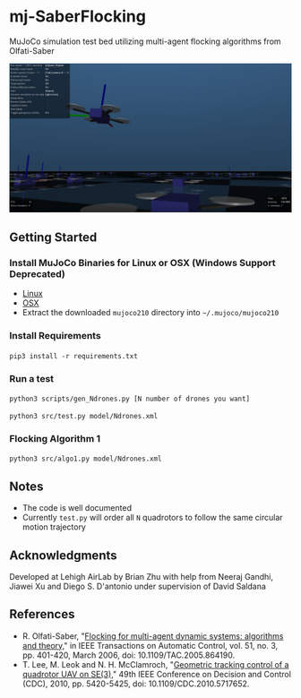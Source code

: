 # mj-SaberFlocking
MuJoCo simulation test bed utilizing multi-agent flocking algorithms from Olfati-Saber

![One Drone](./images/100drones.png "One Drone")

## Getting Started
### Install MuJoCo Binaries for Linux or OSX (Windows Support Deprecated)
- [Linux](https://mujoco.org/download/mujoco210-linux-x86_64.tar.gz)
- [OSX](https://mujoco.org/download/mujoco210-macos-x86_64.tar.gz)
- Extract the downloaded `mujoco210` directory into `~/.mujoco/mujoco210`
### Install Requirements
`pip3 install -r requirements.txt`
### Run a test
`python3 scripts/gen_Ndrones.py [N number of drones you want]`

`python3 src/test.py model/Ndrones.xml`

### Flocking Algorithm 1
`python3 src/algo1.py model/Ndrones.xml`

## Notes
- The code is well documented
- Currently `test.py` will order all `N` quadrotors to follow the same circular motion trajectory

## Acknowledgments
Developed at Lehigh AirLab by Brian Zhu with help from Neeraj Gandhi, Jiawei Xu and Diego S. D'antonio under supervision of David Saldana

## References
- R. Olfati-Saber, "[Flocking for multi-agent dynamic systems: algorithms and theory,](https://ieeexplore.ieee.org/document/1605401)" in IEEE Transactions on Automatic Control, vol. 51, no. 3, pp. 401-420, March 2006, doi: 10.1109/TAC.2005.864190.
- T. Lee, M. Leok and N. H. McClamroch, "[Geometric tracking control of a quadrotor UAV on SE(3),](https://www.math.ucsd.edu/~mleok/pdf/LeLeMc2010_quadrotor.pdf)" 49th IEEE Conference on Decision and Control (CDC), 2010, pp. 5420-5425, doi: 10.1109/CDC.2010.5717652.

